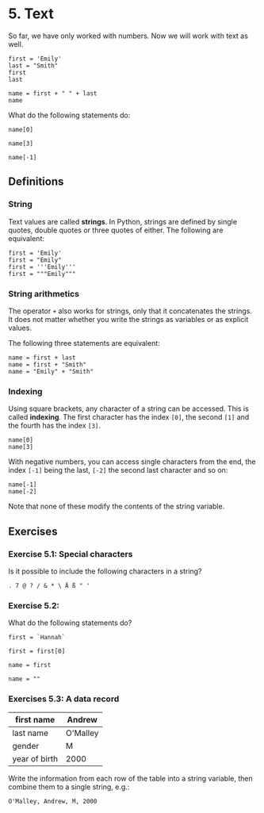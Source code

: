 
# 5. Text

So far, we have only worked with numbers. Now we will work with text as well.

    first = 'Emily'
    last = "Smith"
    first
    last

    name = first + " " + last
    name

What do the following statements do:

    name[0]

    name[3]
    
    name[-1]


## Definitions

### String

Text values are called **strings**. In Python, strings are defined by single quotes, double quotes or three quotes of either. The following are equivalent:

    first = 'Emily'
    first = "Emily"
    first = '''Emily'''
    first = """Emily"""

### String arithmetics

The operator `+` also works for strings, only that it concatenates the strings. It does not matter whether you write the strings as variables or as explicit values. 

The following three statements are equivalent:

    name = first + last
    name = first + "Smith"
    name = "Emily" + "Smith"

### Indexing

Using square brackets, any character of a string can be accessed. This is called **indexing**. The first character has the index `[0]`, the second `[1]` and the fourth has the index `[3]`.

    name[0]
    name[3]

With negative numbers, you can access single characters from the end, the index `[-1]` being the last, `[-2]` the second last character and so on:

    name[-1] 
    name[-2] 

Note that none of these modify the contents of the string variable.


## Exercises

### Exercise 5.1: Special characters

Is it possible to include the following characters in a string?

    . 7 @ ? / & * \ Ä ß " '

### Exercise 5.2: 

What do the following statements do?

    first = `Hannah`

    first = first[0]

    name = first

    name = ""

### Exercises 5.3: A data record

| first name | Andrew   |
|------------|----------|
| last name  | O'Malley |
| gender     | M |
| year of birth | 2000  |

Write the information from each row of the table into a string variable, then combine them to a single string, e.g.:

    O'Malley, Andrew, M, 2000
